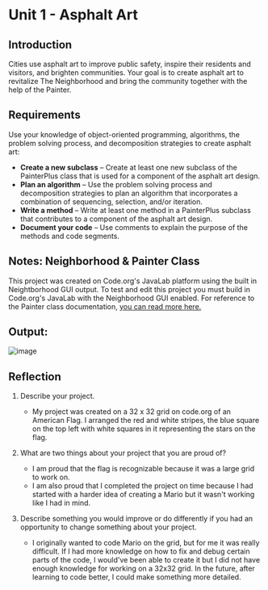 # Unit 1 - Asphalt Art

## Introduction

Cities use asphalt art to improve public safety, inspire their residents and visitors, and brighten communities. Your goal is to create asphalt art to revitalize The Neighborhood and bring the community together with the help of the Painter.

## Requirements

Use your knowledge of object-oriented programming, algorithms, the problem solving process, and decomposition strategies to create asphalt art:
- **Create a new subclass** – Create at least one new subclass of the PainterPlus class that is used for a component of the asphalt art design.
- **Plan an algorithm** – Use the problem solving process and decomposition strategies to plan an algorithm that incorporates a combination of sequencing, selection, and/or iteration.
- **Write a method** – Write at least one method in a PainterPlus subclass that contributes to a component of the asphalt art design.
- **Document your code** – Use comments to explain the purpose of the methods and code segments.

## Notes: Neighborhood & Painter Class

This project was created on Code.org's JavaLab platform using the built in Neightborhood GUI output. To test and edit this project you must build in Code.org's JavaLab with the Neighborhood GUI enabled. For reference to the Painter class documentation, [you can read more here.](https://studio.code.org/docs/ide/javalab/classes/Painter)

## Output:

![image](https://github.com/user-attachments/assets/1f0dfb57-5212-48cc-85bc-f39844ce1965)


## Reflection

1. Describe your project.

   - My project was created on a 32 x 32 grid on code.org of an American Flag. I arranged the red and white stripes, the blue square on the top left with white squares in it representing the stars on the flag. 

2. What are two things about your project that you are proud of?

   - I am proud that the flag is recognizable because it was a large grid to work on.
   - I am also proud that I completed the project on time because I had started with a harder idea of creating a Mario but it wasn't working like I had in mind. 

3. Describe something you would improve or do differently if you had an opportunity to change something about your project.

   - I originally wanted to code Mario on the grid, but for me it was really difficult. If I had more knowledge on how to fix and debug certain parts of the code, I would've been able to create it but I did not have enough knowledge for working on a 32x32 grid. In the future, after learning to code better, I could make something more detailed. 
